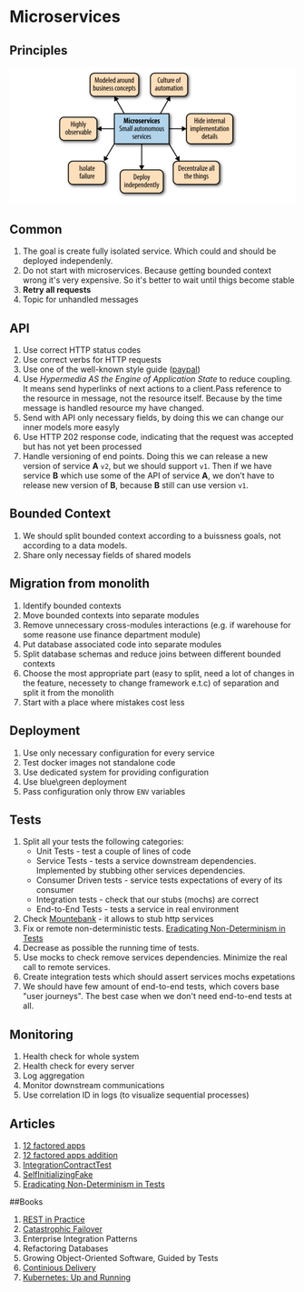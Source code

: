 # Microservices

## Principles
![Microservices principles](../images/microservices.png)

## Common
1. The goal is create fully isolated service. Which could and should be deployed independenly.
1. Do not start with microservices. Because getting bounded context wrong it's very expensive. So it's better to wait until thigs become stable
1. **Retry all requests**
1. Topic for unhandled messages

## API
1. Use correct HTTP status codes
1. Use correct verbs for HTTP requests
1. Use one of the well-known style guide ([paypal](https://github.com/paypal/api-standards/blob/master/api-style-guide.md))
1. Use _Hypermedia AS the Engine of Application State_ to reduce coupling. It means send hyperlinks of next actions to a client.Pass reference to the resource in message, not the resource itself. Because by the time message is handled resource my have changed.
1. Send with API only necessary fields, by doing this we can change our inner models more easyly
1. Use HTTP 202 response code, indicating that the request was accepted but has not yet been processed
1. Handle versioning of end points. Doing this we can release a new version of service **A** `v2`, but we should support `v1`. Then if we have service **B** which use some of the API of service **A**, we don’t have to release new version of **B**, because **B** still can use version `v1`.

## Bounded Context
1. We should split bounded context according to a buissness goals, not according to a data models.
1. Share only necessay fields of shared models

## Migration from monolith
1. Identify bounded contexts
1. Move bounded contexts into separate modules
1. Remove unnecessary cross-modules interactions (e.g. if warehouse for some reasone use finance department module)
1. Put database associated code into separate modules
1. Split database schemas and reduce joins between different bounded contexts
1. Choose the most appropriate part (easy to split, need a lot of changes in the feature, necessety to change framework e.t.c) of separation and split it from the monolith
1. Start with a place where mistakes cost less

## Deployment
1. Use only necessary configuration for every service
1. Test docker images not standalone code
1. Use dedicated system for providing configuration
1. Use blue\green deployment
1. Pass configuration only throw `ENV` variables

## Tests
1. Split all your tests the following categories:
    * Unit Tests - test a couple of lines of code
    * Service Tests - tests a service downstream dependencies. Implemented by stubbing other services dependencies.
    * Consumer Driven tests - service tests expectations of every of its consumer
    * Integration tests - check that our stubs (mochs) are correct
    * End-to-End Tests - tests a service in real environment
1. Check [Mountebank](http://www.mbtest.org/) - it allows to stub http services
1. Fix or remote non-deterministic tests. [Eradicating Non-Determinism in Tests](https://martinfowler.com/articles/nonDeterminism.html)
1. Decrease as possible the running time of tests.
1. Use mocks to check remove services dependencies. Minimize the real call to remote services.
1. Create integration tests which should assert services mochs expetations
1. We should have few amount of end-to-end tests, which covers base "user journeys". The best case when we don't need end-to-end tests at all.

## Monitoring
1. Health check for whole system
1. Health check for every server
1. Log aggregation
1. Monitor downstream communications
1. Use correlation ID in logs (to visualize sequential processes)

## Articles
1. [12 factored apps](https://12factor.net/)
1. [12 factored apps addition](https://medium.com/@kelseyhightower/12-fractured-apps-1080c73d481c)
1. [IntegrationContractTest](https://martinfowler.com/bliki/IntegrationContractTest.html)
1. [SelfInitializingFake](https://martinfowler.com/bliki/SelfInitializingFake.html)
1. [Eradicating Non-Determinism in Tests](https://martinfowler.com/articles/nonDeterminism.html)

##Books
1. [REST in Practice](http://shop.oreilly.com/product/9780596805838.do)
1. [Catastrophic Failover](https://martinfowler.com/bliki/CatastrophicFailover.html)
1. Enterprise Integration Patterns
1. Refactoring Databases
1. Growing Object-Oriented Software, Guided by Tests
1. [Continious Delivery](https://www.amazon.com/Continuous-Delivery-Deployment-Automation-Addison-Wesley/dp/0321601912)
1. [Kubernetes: Up and Running](http://shop.oreilly.com/product/0636920043874.do)